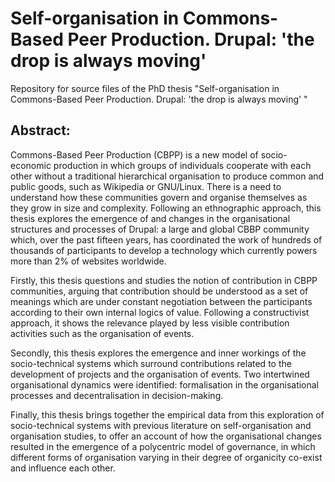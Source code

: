 # Self-organisation in Commons-Based Peer Production. Drupal: 'the drop is always moving'

Repository for source files of the PhD thesis "Self-organisation in Commons-Based Peer Production. 
Drupal: 'the drop is always moving' "

## Abstract:

Commons-Based Peer Production (CBPP) is a new model of socio-economic production in which groups of individuals cooperate with each other without a traditional hierarchical organisation to produce common and public goods, such as Wikipedia or GNU/Linux. There is a need to understand how these communities govern and organise themselves as they grow in size and complexity. Following an ethnographic approach, this thesis explores the emergence of and changes in the organisational structures and processes of Drupal: a large and global CBBP community which, over the past fifteen years, has coordinated the work of hundreds of thousands of participants to develop a technology which currently powers more than 2% of websites worldwide.

Firstly, this thesis questions and studies the notion of contribution in CBPP communities, arguing that contribution should be understood as a set of meanings which are under constant negotiation between the participants according to their own internal logics of value. Following a constructivist approach, it shows the relevance played by less visible contribution activities such as the organisation of events.

Secondly, this thesis explores the emergence and inner workings of the socio-technical systems which surround contributions related to the development of projects and the organisation of events. Two intertwined organisational dynamics were identified: formalisation in the organisational processes and decentralisation in decision-making.

Finally, this thesis brings together the empirical data from this exploration of socio-technical systems with previous literature on self-organisation and organisation studies, to offer an account of how the organisational changes resulted in the emergence of a polycentric model of governance, in which different forms of organisation varying in their degree of organicity co-exist and influence each other.
